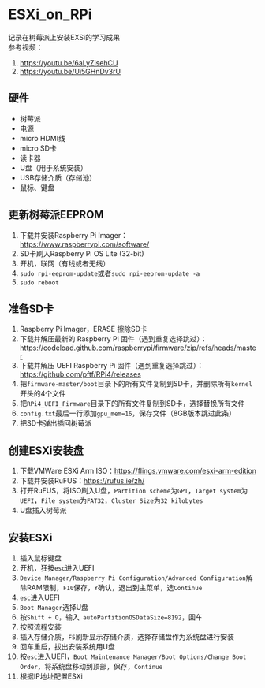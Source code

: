 # ESXi_on_RPi
记录在树莓派上安装EXSi的学习成果  
参考视频：  
1. https://youtu.be/6aLyZisehCU
2. https://youtu.be/Ui5GHnDv3rU
## 硬件
- 树莓派
- 电源
- micro HDMI线
- micro SD卡
- 读卡器
- U盘（用于系统安装）
- USB存储介质（存储池）
- 鼠标、键盘
## 更新树莓派EEPROM
1. 下载并安装Raspberry Pi Imager：https://www.raspberrypi.com/software/
2. SD卡刷入Raspberry Pi OS Lite (32-bit)  
3. 开机，联网（有线或者无线）
4. `sudo rpi-eeprom-update`或者`sudo rpi-eeprom-update -a`
5. `sudo reboot`
## 准备SD卡
1. Raspberry Pi Imager，ERASE 擦除SD卡  
2. 下载并解压最新的 Raspberry Pi 固件（遇到重复选择跳过）：https://codeload.github.com/raspberrypi/firmware/zip/refs/heads/master
3. 下载并解压 UEFI Raspberry Pi 固件（遇到重复选择跳过）：https://github.com/pftf/RPi4/releases
4. 把`firmware-master/boot`目录下的所有文件复制到SD卡，并删除所有`kernel`开头的4个文件
5. 把`RPi4_UEFI_Firmware`目录下的所有文件复制到SD卡，选择替换所有文件
6. `config.txt`最后一行添加`gpu_mem=16`，保存文件（8GB版本跳过此条）
7. 把SD卡弹出插回树莓派
## 创建ESXi安装盘
1. 下载VMWare ESXi Arm ISO：https://flings.vmware.com/esxi-arm-edition
2. 下载并安装RuFUS：https://rufus.ie/zh/
3. 打开RuFUS，将ISO刷入U盘，`Partition scheme`为`GPT`，`Target system`为`UEFI`，`File system`为`FAT32`，`Cluster Size`为`32 kilobytes` 
4. U盘插入树莓派
## 安装ESXi
1. 插入鼠标键盘
2. 开机，狂按`esc`进入UEFI
3. `Device Manager/Raspberry Pi Configuration/Advanced Configuration`解除RAM限制，`F10`保存，`Y`确认，退出到主菜单，选`Continue`
4. `esc`进入UEFI
5. `Boot Manager`选择U盘
6. 按`Shift + O`，输入` autoPartitionOSDataSize=8192`，回车
7. 按照流程安装
8. 插入存储介质，`F5`刷新显示存储介质，选择存储盘作为系统盘进行安装
9. 回车重启，拔出安装系统用U盘
10. 按`esc`进入UEFI，`Boot Maintenance Manager/Boot Options/Change Boot Order`，将系统盘移动到顶部，保存，`Continue`
11. 根据IP地址配置ESXi
